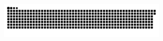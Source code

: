 <picture>
  <source media="(prefers-color-scheme: dark)" srcset="https://raw.githubusercontent.com/MarineHakobyan/MarineHakobyan/ddaadd4a21e8bc1aab5d767d7cbc4d99f3bdb68f/github-contribution-grid-snake-dark.svg" />
  <source media="(prefers-color-scheme: light)" srcset="https://raw.githubusercontent.com/MarineHakobyan/MarineHakobyan/ddaadd4a21e8bc1aab5d767d7cbc4d99f3bdb68f/github-contribution-grid-snake.svg" />
  <img alt="github-snake" src="https://raw.githubusercontent.com/MarineHakobyan/MarineHakobyan/ddaadd4a21e8bc1aab5d767d7cbc4d99f3bdb68f/github-contribution-grid-snake-dark.svg" />
</picture>
